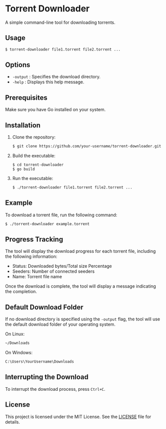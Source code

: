 # Torrent Downloader

A simple command-line tool for downloading torrents.

## Usage

```bash
$ torrent-downloader file1.torrent file2.torrent ...
```

## Options

- `-output` : Specifies the download directory.
- `-help` : Displays this help message.

## Prerequisites

Make sure you have Go installed on your system.

## Installation

1. Clone the repository:

   ```bash
   $ git clone https://github.com/your-username/torrent-downloader.git
   ```

2. Build the executable:

   ```
   $ cd torrent-downloader
   $ go build
   ```

3. Run the executable:

   ```bash
   $ ./torrent-downloader file1.torrent file2.torrent ...
   ```

## Example

To download a torrent file, run the following command:

```bash
$ ./torrent-downloader example.torrent
```

## Progress Tracking

The tool will display the download progress for each torrent file, including the following information:

- Status: Downloaded bytes/Total size Percentage
- Seeders: Number of connected seeders
- Name: Torrent file name

Once the download is complete, the tool will display a message indicating the completion.

## Default Download Folder

If no download directory is specified using the `-output` flag, the tool will use the default download folder of your operating system.

On Linux:

```bash
~/Downloads
```

On Windows:

```bash
C:\Users\YourUsername\Downloads
```

## Interrupting the Download

To interrupt the download process, press `Ctrl+C`.

## License

This project is licensed under the MIT License. See the [LICENSE](LICENSE) file for details.